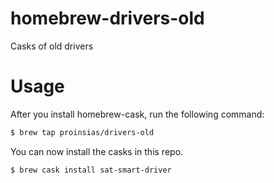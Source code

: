 # homebrew-drivers-old
Casks of old drivers

# Usage

After you install homebrew-cask, run the following command:

```sh
$ brew tap proinsias/drivers-old
```

You can now install the casks in this repo.

```sh
$ brew cask install sat-smart-driver
```
